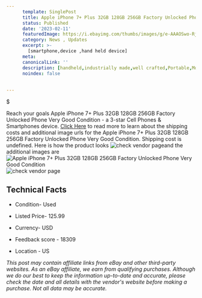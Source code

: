 ```yaml
---
      template: SinglePost
      title: Apple iPhone 7+ Plus 32GB 128GB 256GB Factory Unlocked Phone Very Good Condition
      status: Published
      date: '2023-02-11'
      featuredImage: https://i.ebayimg.com/thumbs/images/g/e-AAAOSwo-RjA73w/s-l225.jpg
      category: News , Updates
      excerpt: >-
        [smartphone,device ,hand held device]
      meta:
      canonicalLink: ''
      description: [handheld,industrially made,well crafted,Portable,Mobile,Compact,Convenient,Lightweight,Maneuverable,Man-portable,Miniature,Carriable,Hand-held,Light,Holdable,Transportable,Mobile device,Pocket-sized,On-the-go,Wireless,Cordless,Compact size,Convenient size, smartphone,device ,hand held device]
      noindex: false
      
        
---
```

$

Reach your goals Apple iPhone 7+ Plus 32GB 128GB 256GB Factory Unlocked Phone Very Good Condition - a 3-star Cell Phones & Smartphones device. [Click Here](https://www.ebay.com/itm/234669118751?hash=item36a35e951f%3Ag%3Ae-AAAOSwo-RjA73w&mkevt=1&mkcid=1&mkrid=711-53200-19255-0&campid=%253CePNCampaignId%253E&customid=%253CreferenceId%253E&toolid=10049) to read more to learn about the shipping costs and additional image urls for the Apple iPhone 7+ Plus 32GB 128GB 256GB Factory Unlocked Phone Very Good Condition. Shipping cost is undefined. Here is how the product looks ![check vendor page](https://i.ebayimg.com/thumbs/images/g/e-AAAOSwo-RjA73w/s-l225.jpg)and the additional images are![Apple iPhone 7+ Plus 32GB 128GB 256GB Factory Unlocked Phone Very Good Condition](https://i.ebayimg.com/images/g/e-AAAOSwo-RjA73w/s-l960.jpg)![check vendor page](https://origin-galleryplus.ebayimg.com/ws/web/234669118751_2_0_1/225x225.jpg,https://origin-galleryplus.ebayimg.com/ws/web/234669118751_3_0_1/225x225.jpg,https://origin-galleryplus.ebayimg.com/ws/web/234669118751_4_0_1/225x225.jpg,https://origin-galleryplus.ebayimg.com/ws/web/234669118751_5_0_1/225x225.jpg,https://origin-galleryplus.ebayimg.com/ws/web/234669118751_6_0_1/225x225.jpg,https://origin-galleryplus.ebayimg.com/ws/web/234669118751_7_0_1/225x225.jpg,https://origin-galleryplus.ebayimg.com/ws/web/234669118751_8_0_1/225x225.jpg)



 ## Technical Facts 



     
      

 - Condition- Used 


      

 - Listed Price- 125.99 


      

 - Currency- USD 


      

 - Feedback score - 18309 


      

 - Location - US 


      
      

 *_This post may contain affiliate links from eBay and other third-party websites. As an eBay affiliate, we earn from qualifying purchases. Although we do our best to keep the information up-to-date and accurate, please check the date and all details with the vendor's website before making a purchase. Not all data may be accurate._*






